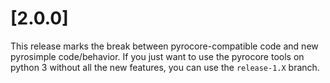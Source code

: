 # [2.0.0]

This release marks the break between pyrocore-compatible code and new pyrosimple code/behavior.
If you just want to use the pyrocore tools on python 3 without all the new features, you can use the `release-1.X` branch.
